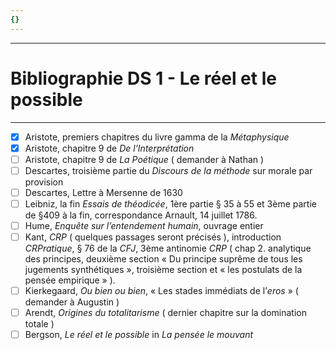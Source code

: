 ```yaml
---
{}
---
```

***
# Bibliographie DS 1 - Le réel et le possible 
***
- [x] Aristote, premiers chapitres du livre gamma de la *Métaphysique* 
- [x] Aristote, chapitre 9 de *De l’Interprétation* 
- [ ] Aristote, chapitre 9 de *La Poétique* ( demander à Nathan )
- [ ] Descartes, troisième partie du *Discours de la méthode* sur morale par provision 
- [ ] Descartes, Lettre à Mersenne de 1630 
- [ ] Leibniz, la fin *Essais de théodicée*, 1ère partie § 35 à 55 et 3ème partie de §409 à la fin, correspondance Arnault, 14 juillet 1786. 
- [ ] Hume, *Enquête sur l’entendement humain*, ouvrage entier 
- [ ] Kant, *CRP* ( quelques passages seront précisés ), introduction *CRPratique*, § 76 de la *CFJ*, 3ème antinomie *CRP* ( chap 2. analytique des principes, deuxième section « Du principe suprême de tous les jugements synthétiques », troisième section et « les postulats de la pensée empirique » ). 
- [ ] Kierkegaard, *Ou bien ou bien*, « Les stades immédiats de l’*eros* » ( demander à Augustin )
- [ ] Arendt, *Origines du totalitarisme* ( dernier chapitre sur la domination totale ) 
- [ ] Bergson, *Le réel et le possible* in *La pensée le mouvant* 